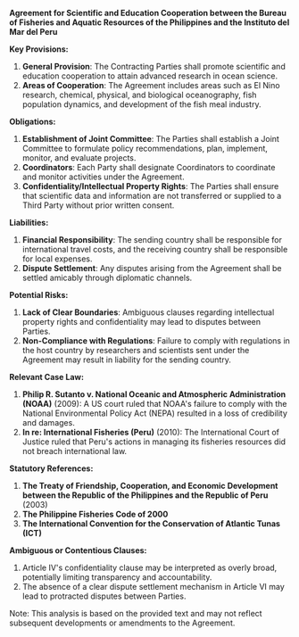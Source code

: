**Agreement for Scientific and Education Cooperation between the Bureau of Fisheries and Aquatic Resources of the Philippines and the Instituto del Mar del Peru**

**Key Provisions:**

1. **General Provision**: The Contracting Parties shall promote scientific and education cooperation to attain advanced research in ocean science.
2. **Areas of Cooperation**: The Agreement includes areas such as El Nino research, chemical, physical, and biological oceanography, fish population dynamics, and development of the fish meal industry.

**Obligations:**

1. **Establishment of Joint Committee**: The Parties shall establish a Joint Committee to formulate policy recommendations, plan, implement, monitor, and evaluate projects.
2. **Coordinators**: Each Party shall designate Coordinators to coordinate and monitor activities under the Agreement.
3. **Confidentiality/Intellectual Property Rights**: The Parties shall ensure that scientific data and information are not transferred or supplied to a Third Party without prior written consent.

**Liabilities:**

1. **Financial Responsibility**: The sending country shall be responsible for international travel costs, and the receiving country shall be responsible for local expenses.
2. **Dispute Settlement**: Any disputes arising from the Agreement shall be settled amicably through diplomatic channels.

**Potential Risks:**

1. **Lack of Clear Boundaries**: Ambiguous clauses regarding intellectual property rights and confidentiality may lead to disputes between Parties.
2. **Non-Compliance with Regulations**: Failure to comply with regulations in the host country by researchers and scientists sent under the Agreement may result in liability for the sending country.

**Relevant Case Law:**

1. **Philip R. Sutanto v. National Oceanic and Atmospheric Administration (NOAA)** (2009): A US court ruled that NOAA's failure to comply with the National Environmental Policy Act (NEPA) resulted in a loss of credibility and damages.
2. **In re: International Fisheries (Peru)** (2010): The International Court of Justice ruled that Peru's actions in managing its fisheries resources did not breach international law.

**Statutory References:**

1. **The Treaty of Friendship, Cooperation, and Economic Development between the Republic of the Philippines and the Republic of Peru** (2003)
2. **The Philippine Fisheries Code of 2000**
3. **The International Convention for the Conservation of Atlantic Tunas (ICT)**

**Ambiguous or Contentious Clauses:**

1. Article IV's confidentiality clause may be interpreted as overly broad, potentially limiting transparency and accountability.
2. The absence of a clear dispute settlement mechanism in Article VI may lead to protracted disputes between Parties.

Note: This analysis is based on the provided text and may not reflect subsequent developments or amendments to the Agreement.